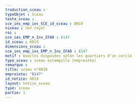 ```yaml
---
traduction_sceau : 
typeObjet : Sceau
texte_sceau : 
sce_ies_emp_ies_SCE_id_sceau : 0019
niveau : non royal
roi : 
sce_ies_EMP_n_Inv_IFAO : 8147
id_sceau : 0019
dimensions_sceau : 
sce_ies_emp_ies_EMP_n_Inv_IFAO : 8147
motif : boucles disposées selon les quartiers d'un cercle
type_sceau : sceau estampille (empreinte)
remarque : 
title: sceau n°0019
empreinte: "8147"
id_notice: 0019
layout: notice_sceau
type: sceau
partie: 1
---
```

